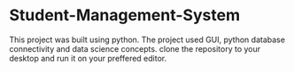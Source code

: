 # Student-Management-System

This project was built using python. The project used GUI, python database connectivity and data science concepts.
clone the repository to your desktop and run it on your preffered editor.
